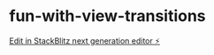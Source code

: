 # fun-with-view-transitions

[Edit in StackBlitz next generation editor ⚡️](https://stackblitz.com/~/github.com/martrapp/fun-with-view-transitions)